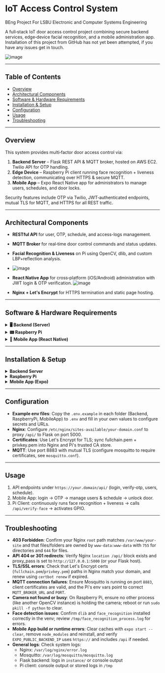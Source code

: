 # IoT Access Control System 
BEng Project For LSBU Electronic and Computer Systems Engineering

A full‑stack IoT door access control project combining secure backend services, edge‑device facial recognition, and a mobile administration app.
Installation of this project from GitHub has not yet been attempted, if you have any issues get in touch.

![image](https://github.com/user-attachments/assets/fc46b3c4-89ce-4ecd-9f65-a963463834b9)


---
## Table of Contents
- [Overview](#overview)
- [Architectural Components](#architectural-components)
- [Software & Hardware Requirements](#software--hardware-requirements)
- [Installation & Setup](#installation--setup)
- [Configuration](#configuration)
- [Usage](#usage)
- [Troubleshooting](#troubleshooting)

---
## Overview
This system provides multi‑factor door access control via:

1. **Backend Server** – Flask REST API & MQTT broker, hosted on AWS EC2. Twilio API for OTP handling.
2. **Edge Device** – Raspberry Pi client running face recognition + liveness detection, communicating over HTTPS & secure MQTT.
3. **Mobile App** – Expo React Native app for administrators to manage users, schedules, and door locks.

Security features include OTP via Twilio, JWT‑authenticated endpoints, mutual TLS for MQTT, and HTTPS for all REST traffic.

---
## Architectural Components
- **RESTful API** for user, OTP, schedule, and access-logs management.
- **MQTT Broker** for real‑time door control commands and status updates.
- **Facial Recognition & Liveness** on Pi using OpenCV, dlib, and custom LBP+reflection analysis.
- ![image](https://github.com/user-attachments/assets/e42f625a-7202-4454-83f3-ad56a4ec4379)

- **React Native App** for cross‑platform (iOS/Android) administration with JWT login & OTP verification.
![image](https://github.com/user-attachments/assets/65bc9cbe-98b4-469d-a05d-43f86b30941e)

- **Nginx + Let's Encrypt** for HTTPS termination and static page hosting.

---
## Software & Hardware Requirements
<details>
<summary><strong>🖥️ Backend (Server)</strong></summary>

- Operating System: Ubuntu 22.04 LTS (Jammy Jellyfish)
- Python: 3.10.x
- Flask: 2.2.3
- Flask‑Bcrypt: 1.0.1
- Flask‑CORS: 3.0.10
- Flask‑JWT‑Extended: 4.4.4
- Flask‑MQTT: 1.1.1
- Flask‑RESTful: 0.3.9
- Flask‑SQLAlchemy: 3.0.3
- python‑dotenv: 1.0.0
- SQLAlchemy: 2.0.4
- Twilio: 7.16.4
- Requests: 2.28.2
- Nginx: latest (via apt)
- Mosquitto (MQTT): latest (via apt)
- SQLite: embedded local database for Flask-SQLAlchemy

</details>

<details>
<summary><strong>📟 Raspberry Pi</strong></summary>

- Hardware: Raspberry Pi 4 Model B (4GB RAM)
- Operating System: Ubuntu 24.04 LTS for arm64/Desktop
- Python: 3.10.x
- OpenCV (headless): opencv‑python‑headless
- face_recognition (dlib dependency)
- dlib: latest
- numpy: latest
- Flask: 2.2.3 (for Pi‑hosted UI)
- MQTT Handler: paho‑mosquitto via Flask‑MQTT

</details>

<details>
<summary><strong>📱 Mobile App (React Native)</strong></summary>

- Node.js: >=16.x (LTS recommended)
- npm: >=8.x
- Expo CLI: ~6.x
- Expo SDK: ~52.0.37
- React Native: 0.76.7
- Dependencies (see `MobileApp/package.json`):
  - @expo/vector-icons
  - expo‑router, expo‑secure-store, expo‑splash‑screen, expo‑constants, etc.
  - react‑native‑paper, react‑native‑reanimated, @react-navigation/*
  - react‑native-webview, async‑storage, datetimepicker, etc.

</details>

---
## Installation & Setup

<details>
<summary><strong>Backend Server</strong></summary>

```bash
# 1.1 Clone the repo
git clone <your-repo-url>
cd IoT-Access-Control-System/Backend

# 1.2 Update and install system packages
sudo apt update && sudo apt install -y python3 python3-venv python3-pip nginx mosquitto mosquitto-clients

# 1.3 Create Python virtual environment
env=venv && python3 -m venv $env && source $env/bin/activate

# 1.4 Install Python dependencies
pip install --upgrade pip
pip install -r requirements.txt

# 1.5 Configure environment variables
cp .env.example .env  # edit .env to add your own TWILIO, MQTT, JWT settings

# 1.6 Start and enable the backend service
./start_backend.sh
```

</details>


<details>
<summary><strong>Raspberry Pi </strong></summary>

```bash
# 2.1 Prepare the Pi (Ubuntu 24.04)
sudo apt update && sudo apt install -y python3 python3-venv python3-pip python3-opencv mosquitto mosquitto-clients nginx

# 2.2 Clone and enter the Pi client directory
git clone <your-repo-url>
cd IoT-Access-Control-System/RaspberryPi

# 2.3 Create virtual environment and install dependencies
python3 -m venv venv && source venv/bin/activate
pip install --upgrade pip
pip install -r requirements.txt

# 2.4 Configure certificates for MQTT and HTTPS
cp .env.example .env  # update BACKEND_URL, MQTT, cert paths
sudo cp $CA_CERT_PATH /usr/local/share/ca-certificates/pi-ca.crt
sudo update-ca-certificates

# 2.5 Start the Pi client
python3 main.py
```

</details>


<details>
<summary><strong>Mobile App (Expo)</strong></summary>

```bash
# 3.1 Prerequisites
# Node.js >= 16.x, npm >= 8.x

# 3.2 Install Expo CLI globally (if not already)
npm install -g expo-cli

# 3.3 Clone and install dependencies
git clone <your-repo-url>
cd IoT-Access-Control-System/MobileApp
npm install

# 3.4 Configure environment
cp .env.example .env  # set EXPO_PUBLIC_BACKEND_IP=https://your.domain/api

# 3.5 Launch in development
npm start  # then scan QR code in Expo Go
```

</details>

---
## Configuration
- **Example env files**: Copy the `.env.example` in each folder (Backend, RaspberryPi, MobileApp) to `.env` and fill in your own values to configure secrets and URLs.
- **Nginx**: Configure `/etc/nginx/sites-available/your-domain.conf` to proxy `/api/` to Flask on port 5000.
- **Certificates**: Use Let's Encrypt for TLS; sync fullchain.pem + privkey.pem into Nginx and Pi's trusted CA store.
- **MQTT**: Use port 8883 with mutual TLS (configure mosquitto to require certificates, see `mosquitto.conf`).

---
## Usage
1. API endpoints under `https://your.domain/api/` (login, verify-otp, users, schedule).
2. Mobile App: login → OTP → manage users & schedule → unlock door.
3. Pi Client: continuously runs face recognition + liveness → calls `/api/verify-face` → activates GPIO.

---
## Troubleshooting
- **403 Forbidden**: Confirm your Nginx `root` path matches `/var/www/your-site` and that files/folders are owned by `www-data:www-data` with `755` for directories and `644` for files.
- **API 404 or 301 redirects**: Verify Nginx `location /api/` block exists and proxy_pass is set to `http://127.0.0.1:5000` (or your Flask host).
- **TLS/SSL errors**: Check that Let's Encrypt certs (`fullchain.pem`/`privkey.pem`) paths in Nginx match your domain, and renew using `certbot renew` if expired.
- **MQTT connection failures**: Ensure Mosquitto is running on port `8883`, client certificates are valid, and the Pi's env vars point to correct `MQTT_BROKER_URL` and `PORT`.
- **Camera not found or busy**: On Raspberry Pi, ensure no other process (like another OpenCV instance) is holding the camera; reboot or run `sudo pkill -f python` to clear.
- **Face detection issues**: Confirm `dlib` and `face_recognition` installed correctly in the venv; review `/tmp/face_recognition_process.log` for errors.
- **Mobile App build or runtime errors**: Clear caches with `expo start --clear`, remove `node_modules` and reinstall, and verify `EXPO_PUBLIC_BACKEND_IP` uses `https://` and includes `/api` if needed.
- **General logs**: Check system logs:
  - Nginx: `/var/log/nginx/error.log`
  - Mosquitto: `/var/log/mosquitto/mosquitto.log`
  - Flask backend: logs in `instance/` or console output
  - Pi client: console output or stored logs in `/tmp`

